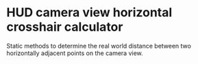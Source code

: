 # HUD camera view horizontal crosshair calculator

Static methods to determine the real world distance between two horizontally adjacent points on the camera view.
